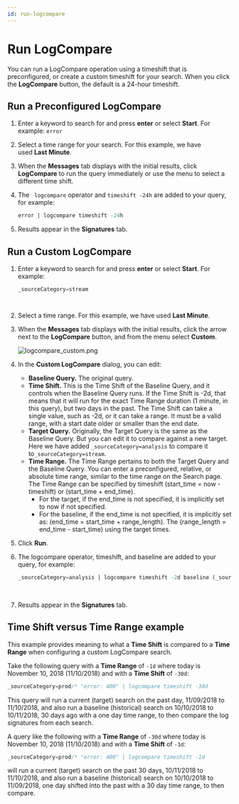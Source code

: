 ```yaml
---
id: run-logcompare
---
```


# Run LogCompare

You can run a LogCompare operation using a timeshift that is preconfigured, or create a custom timeshift for your search. When you click the **LogCompare** button, the default is a 24-hour timeshift.

## Run a Preconfigured LogCompare

1. Enter a keyword to search for and press **enter** or select **Start**. For example: `error`

1. Select a time range for your search. For this example, we have used **Last Minute**.

1. When the **Messages** tab displays with the initial results, click **LogCompare** to run the query immediately or use the menu to select a different time shift.

1. The ` logcompare` operator and `timeshift -24h` are added to your query, for example: 

    ```sql
    error | logcompare timeshift -24h
    ```

1. Results appear in the **Signatures** tab.

## Run a Custom LogCompare

1. Enter a keyword to search for and press **enter** or select **Start**. For example:   
      
    ```sql
    _sourceCategory=stream
    ```
         
1. Select a time range. For this example, we have used **Last Minute**.
1. When the **Messages** tab displays with the initial results, click the arrow next to the **LogCompare** button, and from the menu select **Custom**.  

    ![logcompare_custom.png](/img/search/logcompare/logcompare_custom.png)

1. In the **Custom LogCompare** dialog, you can edit:

    * **Baseline Query.** The original query.
    * **Time Shift.** This is the Time Shift of the Baseline Query, and it controls when the Baseline Query runs. If the Time Shift is -2d, that means that it will run for the exact Time Range duration (1 minute, in this query), but two days in the past. The Time Shift can take a single value, such as -2d, or it can take a range. It must be a valid range, with a start date older or smaller than the end date.
    * **Target Query.** Originally, the Target Query is the same as the Baseline Query. But you can edit it to compare against a new target. Here we have added `_sourceCategory=analysis` to compare it to`_sourceCategory=stream`.
    * **Time Range.** The Time Range pertains to both the Target Query and the Baseline Query. You can enter a preconfigured, relative, or absolute time range, similar to the time range on the Search page. The Time Range can be specified by timeshift (start_time = now - timeshift) or (start_time + end_time).
        * For the target, if the end_time is not specified, it is implicitly set to now if not specified.
        * For the baseline, if the end_time is not specified, it is implicitly set as: (end_time = start_time + range_length). The (range_length = end_time - start_time) using the target times.

1. Click **Run**.
1. The logcompare operator, timeshift, and baseline are added to your query, for example:   
      
    ```sql
    _sourceCategory=analysis | logcompare timeshift -2d baseline (_sourceCategory=stream)
    ```  
     
1. Results appear in the **Signatures** tab.

## Time Shift versus Time Range example

This example provides meaning to what a **Time Shift** is compared to a **Time Range** when configuring a custom LogCompare search.

Take the following query with a **Time Range** of `-1d` where today is November 10, 2018 (11/10/2018) and with a **Time Shift** of `-30d`:

```sql
_sourceCategory=prod/* "error: 400" | logcompare timeshift -30d
```

This query will run a current (target) search on the past day, 11/09/2018 to 11/10/2018, and also run a baseline (historical) search on 10/10/2018 to 10/11/2018, 30 days ago with a one day time range, to then compare the log signatures from each search.

A query like the following with a **Time Range** of `-30d` where today is November 10, 2018 (11/10/2018) and with a **Time Shift** of `-1d`:

```sql
_sourceCategory=prod/* "error: 400" | logcompare timeshift -1d
```

will run a current (target) search on the past 30 days, 10/11/2018 to 11/10/2018, and also run a baseline (historical) search on 10/10/2018 to 11/09/2018, one day shifted into the past with a 30 day time range, to then compare.
